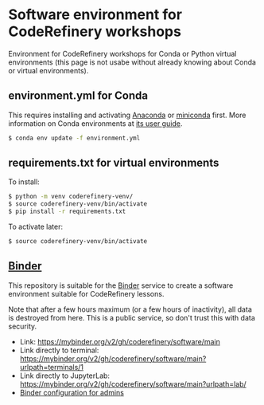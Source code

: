 # Software environment for CodeRefinery workshops

Environment for CodeRefinery workshops for Conda or
Python virtual environments (this page is not usabe without already
knowing about Conda or virtual environments).


## environment.yml for Conda

This requires installing and activating [Anaconda](https://www.anaconda.com/) or
[miniconda](https://docs.conda.io/en/latest/miniconda.html) first.
More information on Conda environments at [its user
guide](https://docs.conda.io/projects/conda/en/latest/user-guide/tasks/manage-environments.html).

```bash
$ conda env update -f environment.yml
```


## requirements.txt for virtual environments

To install:

```bash
$ python -m venv coderefinery-venv/
$ source coderefinery-venv/bin/activate
$ pip install -r requirements.txt
```

To activate later:

```bash
$ source coderefinery-venv/bin/activate
```


## [Binder](https://mybinder.org/)

This repository is suitable for the [Binder](https://mybinder.org/) service to create a
software environment suitable for CodeRefinery lessons.

Note that after a few hours maximum (or a few hours of inactivity),
all data is destroyed from here.  This is a public service, so don't
trust this with data security.

- Link: https://mybinder.org/v2/gh/coderefinery/software/main
- Link directly to terminal: https://mybinder.org/v2/gh/coderefinery/software/main?urlpath=terminals/1
- Link directly to JupyterLab: https://mybinder.org/v2/gh/coderefinery/software/main?urlpath=lab/
- [Binder configuration for admins](https://mybinder.readthedocs.io/en/latest/)
